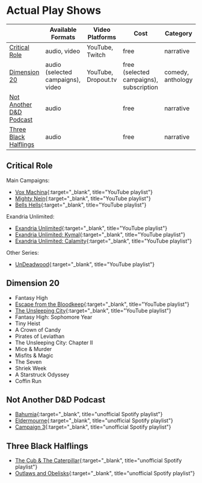 # Actual Play Shows

|  | Available Formats  | Video Platforms | Cost | Category |
|---|---|---|---|---|
| [Critical Role](#critical-role) | audio, video | YouTube, Twitch | free | narrative |
| [Dimension 20](#dimension-20) | audio (selected campaigns), video | YouTube, Dropout.tv | free (selected campaigns), subscription | comedy, anthology |
| [Not Another D&D Podcast](#not-another-dd-podcast) | audio | | free | narrative |
| [Three Black Halflings](#three-black-halflings) | audio |  | free | narrative |

## Critical Role

Main Campaigns:  

*  [Vox Machina](https://www.youtube.com/playlist?list=PL1tiwbzkOjQz7D0l_eLJGAISVtcL7oRu_){:target="_blank", title="YouTube playlist"}  
*  [Mighty Nein](https://www.youtube.com/playlist?list=PL1tiwbzkOjQxD0jjAE7PsWoaCrs0EkBH2){:target="_blank", title="YouTube playlist"}  
*  [Bells Hells](https://www.youtube.com/playlist?list=PL1tiwbzkOjQydg3QOkBLG9OYqWJ0dwlxF){:target="_blank", title="YouTube playlist"} 
  
Exandria Unlimited:  

 *  [Exandria Unlimited](https://www.youtube.com/playlist?list=PL1tiwbzkOjQzSnYHVT8X4pyMIbSX3i4gz){:target="_blank", title="YouTube playlist"}  
 *  [Exandria Unlimited: Kymal](https://www.youtube.com/playlist?list=PL1tiwbzkOjQwgI-BPd0nujKfVkCag3xFf){:target="_blank", title="YouTube playlist"}  
 *  [Exandria Unlimited: Calamity](https://www.youtube.com/playlist?list=PL1tiwbzkOjQwzhdskYekmjr0h2tsbKaZw){:target="_blank", title="YouTube playlist"}  

Other Series:

 *  [UnDeadwood](https://www.youtube.com/playlist?list=PL1tiwbzkOjQwuwLkGnqVdJnzQ-YNX2_qz){:target="_blank", title="YouTube playlist"}  

## Dimension 20
 *  Fantasy High  
 *  [Escape from the Bloodkeep](https://www.youtube.com/playlist?list=PLhOoxQxz2yFOSXAFjzg9GQFoky53tDm9d){:target="_blank", title="YouTube playlist"} 
 *  [The Unsleeping City](https://www.youtube.com/playlist?list=PLhOoxQxz2yFPI_0_7EviC1tX_nwq8SNxe){:target="_blank", title="YouTube playlist"}  
 *  Fantasy High: Sophomore Year  
 *  Tiny Heist  
 *  A Crown of Candy
 *  Pirates of Leviathan  
 *  The Unsleeping City: Chapter II  
 *  Mice & Murder 
 *  Misfits & Magic 
 *  The Seven  
 *  Shriek Week  
 *  A Starstruck Odyssey 
 *  Coffin Run 

## Not Another D&D Podcast
 *  [Bahumia](https://open.spotify.com/playlist/18Pi14JOlDdkk5H6J42QrQ){:target="_blank", title="unofficial Spotify playlist"}  
 *  [Eldermourne](https://open.spotify.com/playlist/70dHOXP07lB77F6OdV6GXO){:target="_blank", title="unofficial Spotify playlist"}  
 *  [Campaign 3](https://open.spotify.com/playlist/5lS8RLsYEGX6rykrEQxp3l?si=bf5458ac9fdc4dcf){:target="_blank", title="unofficial Spotify playlist"}    

## Three Black Halflings
 *  [The Cub & The Caterpillar](https://open.spotify.com/playlist/0OBMvMVN9FWBDpNFaahKr4){:target="_blank", title="unofficial Spotify playlist"}  
 *  [Outlaws and Obelisks](https://open.spotify.com/playlist/3pKvaNJMNSRz1xdrnV6KQ6?si=8bf02114be944a21){:target="_blank", title="unofficial Spotify playlist"}  
